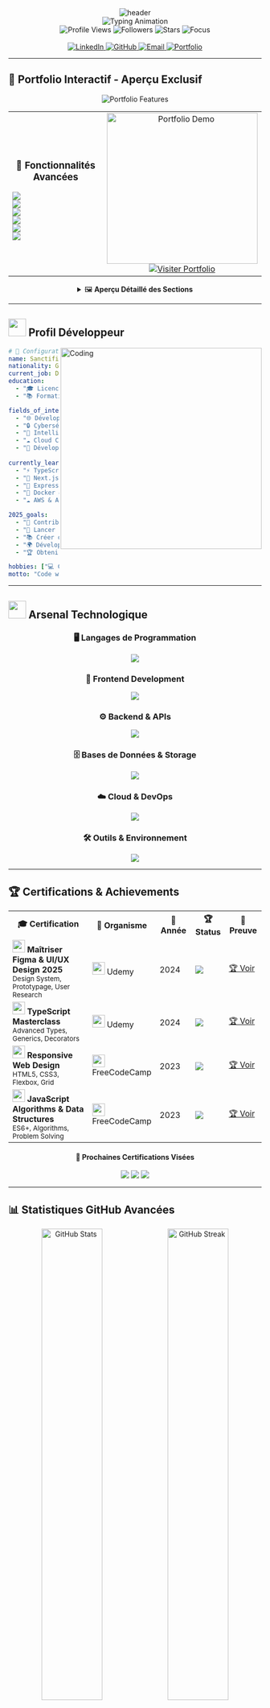 <div align="center">
  <!-- Header avec animation sophistiquée -->
   <img src="https://capsule-render.vercel.app/api?type=waving&color=gradient&height=200&section=header&text=Sanctifier%20Yaw-Mensah&fontSize=50&fontAlignY=35&animation=fadeIn&fontColor=white" alt="header" />
</div>

<!-- Animation de frappe sophistiquée -->
<div align="center">
  <img src="https://readme-typing-svg.herokuapp.com?font=JetBrains+Mono&size=28&duration=2000&pause=800&color=FF6B6B&center=true&vCenter=true&multiline=true&width=800&height=120&lines=💻+Architecte+de+Solutions+Digitales;⚡+Passionné+d'Excellence+Technique" alt="Typing Animation" />
</div>

<!-- Badges dynamiques avec style premium -->
<div align="center">
  <img src="https://komarev.com/ghpvc/?username=sancty007&style=for-the-badge&color=FF6B6B&label=VISITEURS" alt="Profile Views" />
  <img src="https://img.shields.io/github/followers/sancty007?style=for-the-badge&color=4ECDC4&labelColor=2C3E50&label=FOLLOWERS" alt="Followers" />
  <img src="https://img.shields.io/github/stars/sancty007?style=for-the-badge&color=45B7D1&labelColor=2C3E50&label=STARS" alt="Stars" />
  <img src="https://img.shields.io/badge/FOCUS-Full--Stack-FFEAA7?style=for-the-badge&labelColor=2C3E50" alt="Focus" />
</div>

<br/>

<!-- Navigation sociale premium -->
<div align="center">
  <a href="https://www.linkedin.com/in/sanctifier-yaw-mensah-63558b242/">
    <img src="https://img.shields.io/badge/LinkedIn-Connectons--nous-0077B5?style=for-the-badge&logo=linkedin&logoColor=white&labelColor=0077B5" alt="LinkedIn" />
  </a>
  <a href="https://github.com/sancty007">
    <img src="https://img.shields.io/badge/GitHub-Explorez_mes_repos-100000?style=for-the-badge&logo=github&logoColor=white&labelColor=100000" alt="GitHub" />
  </a>
  <a href="mailto:sanctifieryawmensah55@gmail.com">
    <img src="https://img.shields.io/badge/Email-Collaborons_ensemble-D14836?style=for-the-badge&logo=gmail&logoColor=white&labelColor=D14836" alt="Email" />
  </a>
  <a href="https://portofolio-9r65.vercel.app/">
    <img src="https://img.shields.io/badge/Portfolio-Découvrez_mon_travail-FF5722?style=for-the-badge&logo=vercel&logoColor=white&labelColor=FF5722" alt="Portfolio" />
  </a>
</div>

---

## 🌟 Portfolio Interactif - Aperçu Exclusif

<div align="center">
  <img src="https://readme-typing-svg.herokuapp.com?font=Fira+Code&size=24&duration=3000&pause=1000&color=FF6B6B&center=true&vCenter=true&width=600&lines=🎨+Design+Moderne+%26+Responsive;⚡+Animations+Fluides+%26+Interactives;📊+Visualisations+Dynamiques;🚀+Performance+Optimisée" alt="Portfolio Features" />
</div>

<div align="center">
  <table>
    <tr>
      <td align="center" width="50%">
        <h3>🎯 Fonctionnalités Avancées</h3>
        <div align="left">
          <img src="https://img.shields.io/badge/🎨_Design_System-Moderne-FF6B6B?style=flat-square" /><br/>
          <img src="https://img.shields.io/badge/⚡_Animations-Fluides-4ECDC4?style=flat-square" /><br/>
          <img src="https://img.shields.io/badge/📱_Responsive-100%25-45B7D1?style=flat-square" /><br/>
          <img src="https://img.shields.io/badge/🔥_Performance-Optimisée-96CEB4?style=flat-square" /><br/>
          <img src="https://img.shields.io/badge/📊_Analytics-Intégrées-FFEAA7?style=flat-square" /><br/>
          <img src="https://img.shields.io/badge/🌙_Dark_Mode-Natif-DDA0DD?style=flat-square" />
        </div>
      </td>
      <td align="center" width="50%">
        <a href="https://portofolio-9r65.vercel.app/" target="_blank">
          <img src="https://github.com/SP-XD/SP-XD/blob/main/images/dino_rounded.gif?raw=true" width="300" alt="Portfolio Demo" />
        </a>
        <br/>
        <a href="https://portofolio-9r65.vercel.app/" target="_blank">
          <img src="https://img.shields.io/badge/🚀_EXPLORER_LE_PORTFOLIO-FF6B6B?style=for-the-badge&logo=vercel&logoColor=white" alt="Visiter Portfolio" />
        </a>
      </td>
    </tr>
  </table>
</div>

<div align="center">
  <details>
    <summary>🖼️ <strong>Aperçu Détaillé des Sections</strong></summary>
    <br/>
    <table>
      <tr>
        <td align="center" width="33%">
          <img src="https://raw.githubusercontent.com/Tarikul-Islam-Anik/Animated-Fluent-Emojis/master/Emojis/Objects/House.png" width="30" />
          <h4>🏠 Accueil Dynamique</h4>
          <p>Hero section avec animations CSS avancées et présentation interactive</p>
        </td>
        <td align="center" width="33%">
          <img src="https://raw.githubusercontent.com/Tarikul-Islam-Anik/Animated-Fluent-Emojis/master/Emojis/Objects/Gear.png" width="30" />
          <h4>⚙️ Stack Technique</h4>
          <p>Visualisation interactive des compétences avec barres de progression</p>
        </td>
        <td align="center" width="33%">
          <img src="https://raw.githubusercontent.com/Tarikul-Islam-Anik/Animated-Fluent-Emojis/master/Emojis/Objects/Briefcase.png" width="30" />
          <h4>💼 Projets Showcase</h4>
          <p>Galerie interactive avec filtres par technologie et démos live</p>
        </td>
      </tr>
      <tr>
        <td align="center">
          <img src="https://raw.githubusercontent.com/Tarikul-Islam-Anik/Animated-Fluent-Emojis/master/Emojis/Objects/Chart%20Increasing.png" width="30" />
          <h4>📊 GitHub Analytics</h4>
          <p>Statistiques en temps réel avec graphiques interactifs</p>
        </td>
        <td align="center">
          <img src="https://raw.githubusercontent.com/Tarikul-Islam-Anik/Animated-Fluent-Emojis/master/Emojis/Objects/Envelope.png" width="30" />
          <h4>📧 Contact Avancé</h4>
          <p>Formulaire avec validation et intégration EmailJS</p>
        </td>
        <td align="center">
          <img src="https://raw.githubusercontent.com/Tarikul-Islam-Anik/Animated-Fluent-Emojis/master/Emojis/Objects/Mobile%20Phone.png" width="30" />
          <h4>📱 Mobile First</h4>
          <p>Expérience optimisée pour tous les appareils</p>
        </td>
      </tr>
    </table>
  </details>
</div>

---

## <img src="https://raw.githubusercontent.com/Tarikul-Islam-Anik/Animated-Fluent-Emojis/master/Emojis/People/Man%20Technologist.png" width="35"> Profil Développeur

<img align="right" alt="Coding" width="400" src="https://raw.githubusercontent.com/devSouvik/devSouvik/master/gif3.gif">

```yaml
# 🚀 Configuration Développeur
name: Sanctifier Yaw-Mensah
nationality: Ghana 🇬🇭
current_job: Développeur Full-Stack
education: 
  - "🎓 Licence en Informatique"
  - "📚 Formation Continue en DevOps"

fields_of_interests:
  - "🌐 Développement Web Full-Stack"
  - "🔒 Cybersécurité & Ethical Hacking"
  - "🤖 Intelligence Artificielle & ML"
  - "☁️ Cloud Computing & DevOps"
  - "📱 Développement Mobile"
  
currently_learning: 
  - "⚡ TypeScript & Advanced Patterns"
  - "🚀 Next.js 14 & Server Components"
  - "🔧 Express.js & Microservices"
  - "🐳 Docker & Kubernetes"
  - "☁️ AWS & Azure Cloud Services"

2025_goals:
  - "🌟 Contribuer à 50+ projets Open Source"
  - "🚀 Lancer 3 applications SaaS innovantes"
  - "📚 Créer du contenu éducatif (blog, vidéos)"
  - "🌍 Développer mon réseau international"
  - "🏆 Obtenir des certifications cloud avancées"

hobbies: ["💻 Coding", "📖 Tech Reading", "🎮 Gaming", "🎵 Music Production"]
motto: "Code with passion, secure with precision! 🔥"
```

---

## <img src="https://raw.githubusercontent.com/Tarikul-Islam-Anik/Animated-Fluent-Emojis/master/Emojis/Objects/Hammer%20and%20Wrench.png" width="35"> Arsenal Technologique

<div align="center">

### 🖥️ Langages de Programmation
<p>
  <img src="https://skillicons.dev/icons?i=python,java,cpp,js,ts,php,go,rust" />
</p>

### 🎨 Frontend Development
<p>
  <img src="https://skillicons.dev/icons?i=html,css,js,ts,react,nextjs,vue,angular,tailwind,bootstrap,sass,figma" />
</p>

### ⚙️ Backend & APIs
<p>
  <img src="https://skillicons.dev/icons?i=nodejs,express,django,fastapi,spring,laravel,graphql,prisma" />
</p>

### 🗄️ Bases de Données & Storage
<p>
  <img src="https://skillicons.dev/icons?i=mysql,postgresql,mongodb,redis,firebase,supabase,sqlite" />
</p>

### ☁️ Cloud & DevOps
<p>
  <img src="https://skillicons.dev/icons?i=aws,azure,gcp,docker,kubernetes,jenkins,terraform,nginx" />
</p>

### 🛠️ Outils & Environnement
<p>
  <img src="https://skillicons.dev/icons?i=git,github,gitlab,vscode,vim,linux,bash,postman" />
</p>

</div>

---

## 🏆 Certifications & Achievements

<div align="center">
  <table>
    <tr>
      <th width="40%">🎓 Certification</th>
      <th width="20%">🏢 Organisme</th>
      <th width="15%">📅 Année</th>
      <th width="10%">🏆 Status</th>
      <th width="15%">🔗 Preuve</th>
    </tr>
    <tr>
      <td>
        <img width="25" src="https://img.icons8.com/color/48/figma--v1.png"/> 
        <strong>Maîtriser Figma & UI/UX Design 2025</strong>
        <br/><small>Design System, Prototypage, User Research</small>
      </td>
      <td><img width="25" src="https://img.icons8.com/color/48/udemy.png"/> Udemy</td>
      <td>2024</td>
      <td><img src="https://img.shields.io/badge/✅-Certifié-4ECDC4?style=flat-square" /></td>
      <td><a href="https://www.udemy.com/certificate/UC-e6108141-51f9-4af0-9526-d29c0beacbc2/">🏆 Voir</a></td>
    </tr>
    <tr>
      <td>
        <img width="25" src="https://img.icons8.com/color/48/typescript.png"/> 
        <strong>TypeScript Masterclass</strong>
        <br/><small>Advanced Types, Generics, Decorators</small>
      </td>
      <td><img width="25" src="https://img.icons8.com/color/48/udemy.png"/> Udemy</td>
      <td>2024</td>
      <td><img src="https://img.shields.io/badge/✅-Certifié-4ECDC4?style=flat-square" /></td>
      <td><a href="https://www.udemy.com/certificate/UC-ee6bc228-d313-4980-a296-85847ee1d882/">🏆 Voir</a></td>
    </tr>
    <tr>
      <td>
        <img width="25" src="https://img.icons8.com/color/48/html-5--v1.png"/> 
        <strong>Responsive Web Design</strong>
        <br/><small>HTML5, CSS3, Flexbox, Grid</small>
      </td>
      <td><img width="25" src="https://img.icons8.com/external-tal-revivo-color-tal-revivo/48/external-freecodecamp-a-non-profit-organization-that-consists-of-an-interactive-learning-web-platform-logo-color-tal-revivo.png"/> FreeCodeCamp</td>
      <td>2023</td>
      <td><img src="https://img.shields.io/badge/✅-Certifié-4ECDC4?style=flat-square" /></td>
      <td><a href="https://www.freecodecamp.org/certification/sanctifier/responsive-web-design">🏆 Voir</a></td>
    </tr>
    <tr>
      <td>
        <img width="25" src="https://img.icons8.com/color/48/javascript--v1.png"/> 
        <strong>JavaScript Algorithms & Data Structures</strong>
        <br/><small>ES6+, Algorithms, Problem Solving</small>
      </td>
      <td><img width="25" src="https://img.icons8.com/external-tal-revivo-color-tal-revivo/48/external-freecodecamp-a-non-profit-organization-that-consists-of-an-interactive-learning-web-platform-logo-color-tal-revivo.png"/> FreeCodeCamp</td>
      <td>2023</td>
      <td><img src="https://img.shields.io/badge/✅-Certifié-4ECDC4?style=flat-square" /></td>
      <td><a href="https://www.freecodecamp.org/certification/sanctifier/javascript-algorithms-and-data-structures-v8">🏆 Voir</a></td>
    </tr>
  </table>
</div>

<div align="center">
  <h4>🎯 Prochaines Certifications Visées</h4>
  <img src="https://img.shields.io/badge/AWS-Solutions_Architect-FF9900?style=for-the-badge&logo=amazon-aws&logoColor=white" />
  <img src="https://img.shields.io/badge/Azure-DevOps_Engineer-0078D4?style=for-the-badge&logo=microsoft-azure&logoColor=white" />
  <img src="https://img.shields.io/badge/Google_Cloud-Professional_Developer-4285F4?style=for-the-badge&logo=google-cloud&logoColor=white" />
</div>

---

## 📊 Statistiques GitHub Avancées

<div align="center">
  <img width="49%" src="https://github-readme-stats.vercel.app/api?username=sancty007&show_icons=true&theme=radical&count_private=true&hide_border=true&title_color=FF6B6B&icon_color=4ECDC4&text_color=c9d1d9&bg_color=0d1117&custom_title=📊%20Statistiques%20GitHub" alt="GitHub Stats" />
  <img width="49%" src="https://github-readme-streak-stats.herokuapp.com/?user=sancty007&theme=radical&hide_border=true&stroke=0000&background=0d1117&ring=FF6B6B&fire=4ECDC4&currStreakLabel=45B7D1" alt="GitHub Streak" />
</div>

<div align="center">
  <img width="49%" src="https://github-readme-stats.vercel.app/api/top-langs/?username=sancty007&layout=compact&theme=radical&hide_border=true&title_color=FF6B6B&text_color=c9d1d9&bg_color=0d1117&langs_count=10&custom_title=🔥%20Langages%20Favoris" alt="Top Languages" />
  <img width="49%" src="https://github-readme-activity-graph.vercel.app/graph?username=sancty007&theme=redical&hide_border=true&bg_color=0d1117&color=FF6B6B&line=4ECDC4&point=c9d1d9&custom_title=📈%20Graphique%20d'Activité" alt="Activity Graph" />
</div>

<div align="center">
  <img src="https://github-profile-trophy.vercel.app/?username=sancty007&theme=radical&no-frame=true&no-bg=true&margin-w=4&column=8&title=Stars,Followers,Commits,Repositories,MultipleLang,PullRequest,Issues,Reviews" alt="GitHub Trophies" />
</div>

---

## 🚀 Projets Phares & Réalisations

<div align="center">
  <img src="https://readme-typing-svg.herokuapp.com?font=Fira+Code&size=20&duration=3000&pause=1000&color=4ECDC4&center=true&vCenter=true&width=600&lines=🏗️+Architectures+Scalables;🔐+Solutions+Sécurisées;⚡+Performances+Optimisées;🌐+Expériences+Utilisateur+Exceptionnelles" alt="Project Features" />
</div>

<div align="center">
  <table>
    <tr>
      <td width="50%">
        <h3 align="center">🏢 EntreprenApp</h3>
        <div align="center">  
          <a href="https://github.com/sancty007/entreprenapp" target="_blank">
            <img src="https://github-readme-stats.vercel.app/api/pin/?username=sancty007&repo=entreprenapp&theme=radical&hide_border=true&title_color=FF6B6B&icon_color=4ECDC4&text_color=c9d1d9&bg_color=0d1117" alt="EntreprenApp" />
          </a>
        </div>
        <p align="center">
          <img src="https://img.shields.io/badge/React-61DAFB?style=flat-square&logo=react&logoColor=black" />
          <img src="https://img.shields.io/badge/Node.js-339933?style=flat-square&logo=nodedotjs&logoColor=white" />
          <img src="https://img.shields.io/badge/MongoDB-47A248?style=flat-square&logo=mongodb&logoColor=white" />
          <img src="https://img.shields.io/badge/TypeScript-3178C6?style=flat-square&logo=typescript&logoColor=white" />
        </p>
        <p align="center"><em>Plateforme complète de gestion d'entreprise avec dashboard analytics</em></p>
      </td>
      <td width="50%">
        <h3 align="center">🔐 CyberSec Toolkit</h3>
        <div align="center">
          <a href="https://github.com/sancty007/cybersec-toolkit" target="_blank">
            <img src="https://github-readme-stats.vercel.app/api/pin/?username=sancty007&repo=cybersec-toolkit&theme=radical&hide_border=true&title_color=FF6B6B&icon_color=4ECDC4&text_color=c9d1d9&bg_color=0d1117" alt="CyberSec Toolkit" />
          </a>
        </div>
        <p align="center">
          <img src="https://img.shields.io/badge/Python-3776AB?style=flat-square&logo=python&logoColor=white" />
          <img src="https://img.shields.io/badge/Django-092E20?style=flat-square&logo=django&logoColor=white" />
          <img src="https://img.shields.io/badge/Docker-2496ED?style=flat-square&logo=docker&logoColor=white" />
          <img src="https://img.shields.io/badge/PostgreSQL-336791?style=flat-square&logo=postgresql&logoColor=white" />
        </p>
        <p align="center"><em>Suite d'outils de sécurité pour audit et pentesting</em></p>
      </td>
    </tr>
    <tr>
      <td width="50%">
        <h3 align="center">🌐 DevPortal</h3>
        <div align="center">
          <a href="https://github.com/sancty007/devportal" target="_blank">
            <img src="https://github-readme-stats.vercel.app/api/pin/?username=sancty007&repo=devportal&theme=radical&hide_border=true&title_color=FF6B6B&icon_color=4ECDC4&text_color=c9d1d9&bg_color=0d1117" alt="DevPortal" />
          </a>
        </div>
        <p align="center">
          <img src="https://img.shields.io/badge/Next.js-000000?style=flat-square&logo=nextdotjs&logoColor=white" />
          <img src="https://img.shields.io/badge/Tailwind-38B2AC?style=flat-square&logo=tailwind-css&logoColor=white" />
          <img src="https://img.shields.io/badge/Prisma-2D3748?style=flat-square&logo=prisma&logoColor=white" />
          <img src="https://img.shields.io/badge/Vercel-000000?style=flat-square&logo=vercel&logoColor=white" />
        </p>
        <p align="center"><em>Portail développeur avec API documentation et sandbox</em></p>
      </td>
      <td width="50%">
        <h3 align="center">🤖 AI Assistant</h3>
        <div align="center">
          <a href="https://github.com/sancty007/ai-assistant" target="_blank">
            <img src="https://github-readme-stats.vercel.app/api/pin/?username=sancty007&repo=ai-assistant&theme=radical&hide_border=true&title_color=FF6B6B&icon_color=4ECDC4&text_color=c9d1d9&bg_color=0d1117" alt="AI Assistant" />
          </a>
        </div>
        <p align="center">
          <img src="https://img.shields.io/badge/FastAPI-009688?style=flat-square&logo=fastapi&logoColor=white" />
          <img src="https://img.shields.io/badge/OpenAI-412991?style=flat-square&logo=openai&logoColor=white" />
          <img src="https://img.shields.io/badge/Redis-DC382D?style=flat-square&logo=redis&logoColor=white" />
          <img src="https://img.shields.io/badge/AWS-FF9900?style=flat-square&logo=amazon-aws&logoColor=white" />
        </p>
        <p align="center"><em>Assistant IA conversationnel avec NLP avancé</em></p>
      </td>
    </tr>
  </table>
</div>

<div align="center">
  <a href="https://github.com/sancty007?tab=repositories">
    <img src="https://img.shields.io/badge/🔍_EXPLORER_TOUS_MES_PROJETS-FF6B6B?style=for-the-badge&logo=github&logoColor=white" alt="Voir tous les projets" />
  </a>
</div>

---

## 🎯 Vision & Objectifs 2025

<div align="center">
  <table>
    <tr>
      <td align="center" width="25%">
        <img src="https://raw.githubusercontent.com/Tarikul-Islam-Anik/Animated-Fluent-Emojis/master/Emojis/Objects/Rocket.png" width="60">
        <h4>🚀 Innovation</h4>
        <p>Développer des solutions disruptives avec les dernières technologies</p>
        <img src="https://img.shields.io/badge/Progress-75%25-4ECDC4?style=flat-square" />
      </td>
      <td align="center" width="25%">
        <img src="https://raw.githubusercontent.com/Tarikul-Islam-Anik/Animated-Fluent-Emojis/master/Emojis/Objects/Handshake.png" width="60">
        <h4>🤝 Open Source</h4>
        <p>Contribuer activement à l'écosystème open source mondial</p>
        <img src="https://img.shields.io/badge/Progress-60%25-45B7D1?style=flat-square" />
      </td>
      <td align="center" width="25%">
        <img src="https://raw.githubusercontent.com/Tarikul-Islam-Anik/Animated-Fluent-Emojis/master/Emojis/Objects/Books.png" width="60">
        <h4>📚 Éducation</h4>
        <p>Créer du contenu éducatif et mentorer la nouvelle génération</p>
        <img src="https://img.shields.io/badge/Progress-45%25-96CEB4?style=flat-square" />
      </td>
      <td align="center" width="25%">
        <img src="https://raw.githubusercontent.com/Tarikul-Islam-Anik/Animated-Fluent-Emojis/master/Emojis/Objects/Globe%20with%20Meridians.png" width="60">
        <h4>🌍 Impact Global</h4>
        <p>Développer mon réseau et influence internationale</p>
        <img src="https://img.shields.io/badge/Progress-30%25-FFEAA7?style=flat-square" />
      </td>
    </tr>
  </table>
</div>

---

## 📈 Graphique d'Activité & Contributions

<div align="center">
  <img src="https://github-readme-activity-graph.vercel.app/graph?username=sancty007&bg_color=0d1117&color=FF6B6B&line=4ECDC4&point=c9d1d9&area=true&hide_border=true&custom_title=📊%20Contributions%20sur%20365%20jours" width="100%" alt="Contribution Graph" />
</div>

<div align="center">
  <img src="https://github-profile-summary-cards.vercel.app/api/cards/profile-details?username=sancty007&theme=radical" width="100%" alt="Profile Summary" />
</div>

---

## 🌟 Citations & Philosophie

<div align="center">
  <img src="https://quotes-github-readme.vercel.app/api?type=horizontal&theme=radical&quote=Le%20code%20est%20de%20la%20poésie%20que%20seuls%20les%20ordinateurs%20peuvent%20comprendre.%20Écrivons%20de%20beaux%20poèmes%20!&author=Sanctifier%20Yaw-Mensah" alt="Quote" />
</div>

<details>
<summary>🎭 <strong>Fun Facts & Secrets de Développeur</strong></summary>
<br>

<div align="center">
  <table>
    <tr>
      <td align="center" width="50%">
        <h4>🌙 Habitudes de Code</h4>
        <ul align="left">
          <li>🦉 Développeur nocturne (22h-4h)</li>
          <li>☕ cafés par jour minimum</li>
          <li>🐧 Linux enthusiast </li>
          <li>⌨️ Vim user (fight me!)</li>
        </ul>
      </td>
      <td align="center" width="50%">
        <h4>🎯 Préférences Tech</h4>
        <ul align="left">
          <li>🎨 VS Code + Tokyo Night theme</li>
          <li>🔥 TypeScript > JavaScript always</li>
          <li>⚡ Next.js pour le frontend</li>
          <li>🐍 Python pour l'IA/ML</li>
          <li>🐳 Docker pour tout containeriser</li>
        </ul>
      </td>
    </tr>
    <tr>
      <td align="center" colspan="2">
        <h4>🎮 Quand je ne code pas...</h4>
      </td>
    </tr>
  </table>
</div>

</details>

---

## 📞 Connectons-nous & Collaborons

<div align="center">
  <img src="https://raw.githubusercontent.com/Tarikul-Islam-Anik/Animated-Fluent-Emojis/master/Emojis/Objects/Telephone%20Receiver.png" alt="Phone" width="30" height="30" />
  <h3>🤝 Prêt pour votre prochain projet révolutionnaire ?</h3>
  <p><em>Transformons vos idées en solutions digitales exceptionnelles !</em></p>
</div>

<div align="center">
  <table>
    <tr>
      <td align="center">
        <a href="https://www.linkedin.com/in/sanctifier-yaw-mensah-63558b242/">
          <img src="https://img.shields.io/badge/LinkedIn-Réseau_Professionnel-0077B5?style=for-the-badge&logo=linkedin&logoColor=white" alt="LinkedIn" />
        </a>
        <br/><small>Connectons-nous professionnellement</small>
      </td>
      <td align="center">
        <a href="mailto:sanctifieryawmensah55@gmail.com">
          <img src="https://img.shields.io/badge/Email-Projet_Collaboration-D14836?style=for-the-badge&logo=gmail&logoColor=white" alt="Email" />
        </a>
        <br/><small>Discutons de votre projet</small>
      </td>
      <td align="center">
        <a href="https://github.com/sancty007">
          <img src="https://img.shields.io/badge/GitHub-Code_&_Contributions-100000?style=for-the-badge&logo=github&logoColor=white" alt="GitHub" />
        </a>
        <br/><small>Explorez mon code</small>
      </td>
    </tr>
  </table>
</div>

<div align="center">
  <h4>💼 Services Disponibles</h4>
  <img src="https://img.shields.io/badge/🌐_Développement_Web-Full--Stack-FF6B6B?style=flat-square" />
  <img src="https://img.shields.io/badge/📱_Applications_Mobile-React_Native-4ECDC4?style=flat-square" />
  <img src="https://img.shields.io/badge/🔐_Audit_Sécurité-Cybersecurity-45B7D1?style=flat-square" />
  <img src="https://img.shields.io/badge/☁️_Solutions_Cloud-DevOps-96CEB4?style=flat-square" />
  <img src="https://img.shields.io/badge/🤖_Intelligence_Artificielle-ML/AI-FFEAA7?style=flat-square" />
</div>

---

<div align="center">
  <img src="https://capsule-render.vercel.app/api?type=waving&color=0:FF6B6B,25:4ECDC4,50:45B7D1,75:96CEB4,100:FFEAA7&height=150&section=footer" alt="footer" />
  
  <h2>🚀 Merci de votre visite !</h2>
  <img src="https://readme-typing-svg.herokuapp.com?font=Fira+Code&size=18&duration=4000&pause=1000&color=FF6B6B&center=true&vCenter=true&width=800&lines=💡+L'innovation+commence+par+une+idée...;🚀+...et+se+concrétise+par+du+code+de+qualité+!;🌟+Ensemble%2C+créons+l'avenir+numérique+!;⚡+Ready+to+build+something+amazing%3F" alt="Footer Typing" />
  
  <p>
    <img src="https://raw.githubusercontent.com/Tarikul-Islam-Anik/Animated-Fluent-Emojis/master/Emojis/Hand%20gestures/Waving%20Hand.png" alt="Waving Hand" width="25" height="25" />
    <em>N'hésitez pas à me contacter pour toute collaboration, opportunité ou simplement pour échanger sur la tech !</em>
  </p>
  
  <img src="https://komarev.com/ghpvc/?username=sancty007&style=for-the-badge&color=FF6B6B&label=VISITEURS+INSPIRÉS" alt="Inspired Visitors" />
</div>
